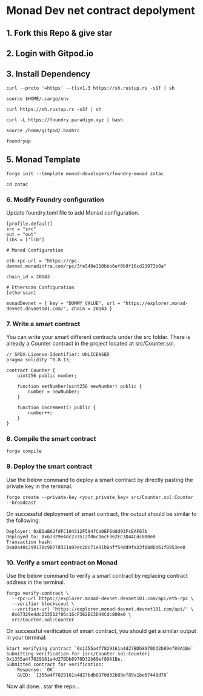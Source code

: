 # Monad Dev net contract depolyment 

## 1. Fork this Repo & give star
## 2. Login with Gitpod.io

## 3. Install Dependency 

```
curl --proto '=https' --tlsv1.3 https://sh.rustup.rs -sSf | sh
```
```
source $HOME/.cargo/env
```
```
curl https://sh.rustup.rs -sSf | sh
```

```
curl -L https://foundry.paradigm.xyz | bash
```

```
source /home/gitpod/.bashrc
```

```
foundryup
```

## 5. Monad Template
```
forge init --template monad-developers/foundry-monad zotac
```
```
cd zotac
```

### 6. Modify Foundry configuration
Update foundry.toml file to add Monad configuration.

```
[profile.default]
src = "src"
out = "out"
libs = ["lib"]

# Monad Configuration

eth-rpc-url = "https://rpc-devnet.monadinfra.com/rpc/3fe540e310bbb6ef0b9f16cd23073b0a"

chain_id = 20143

# Etherscan Configuration
[etherscan]

monadDevnet = { key = "DUMMY_VALUE", url = "https://explorer.monad-devnet.devnet101.com/", chain = 20143 }

```
### 7. Write a smart contract
You can write your smart different contracts under the src folder. There is already a Counter contract in the project located at src/Counter.sol.

```
// SPDX-License-Identifier: UNLICENSED
pragma solidity ^0.8.13;

contract Counter {
    uint256 public number;

    function setNumber(uint256 newNumber) public {
        number = newNumber;
    }

    function increment() public {
        number++;
    }
}
```

### 8. Compile the smart contract

```
forge compile
```

### 9. Deploy the smart contract
Use the below command to deploy a smart contract by directly pasting the private key in the terminal.

```
forge create --private-key <your_private_key> src/Counter.sol:Counter --broadcast

```
On successful deployment of smart contract, the output should be similar to the following:

```
Deployer: 0xB1aB62fdFC104512F594fCa0EF6ddd93FcEAF67b
Deployed to: 0x67329e4dc233512f06c16cF362EC3D44Cdc800e0
Transaction hash: 0xa0a40c299170c9077d321a93ec20c71e91b8aff54dd9fa33f08d6b61f8953ee0
```

### 10. Verify a smart contract on Monad
Use the below command to verify a smart contract by replacing contract address in the terminal.

```
forge verify-contract \
  --rpc-url https://explorer.monad-devnet.devnet101.com/api/eth-rpc \
  --verifier blockscout \
  --verifier-url 'https://explorer.monad-devnet.devnet101.com/api/' \
  0x67329e4dc233512f06c16cF362EC3D44Cdc800e0 \
  src/Counter.sol:Counter
```
On successful verification of smart contract, you should get a similar output in your terminal:
```
Start verifying contract `0x1355a4f7829161a4d27BDb8970D32b89ef89A1Be`
Submitting verification for [src/Counter.sol:Counter] 0x1355a4f7829161a4d27BDb8970D32b89ef89A1Be.
Submitted contract for verification:
    Response: `OK`
    GUID: `1355a4f7829161a4d27bdb8970d32b89ef89a1be67448d78`
```

Now all done.. star the repo...

